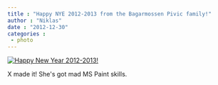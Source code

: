 ```yaml
---
title : "Happy NYE 2012-2013 from the Bagarmossen Pivic family!"
author : "Niklas"
date : "2012-12-30"
categories : 
 - photo
---
```


[![Happy New Year 2012-2013!](https://niklasblog.com/wp-content/2012-12-30-nye.jpg "Happy New Year 2012-2013!")](https://niklasblog.com/?attachment_id=12591)

X made it! She's got mad MS Paint skills.
